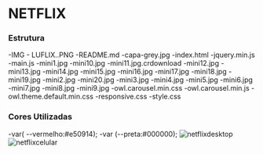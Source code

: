 # NETFLIX


### Estrutura

-IMG - LUFLIX..PNG
-README.md
-capa-grey.jpg
-index.html
-jquery.min.js
-main.js
-mini1.jpg
-mini10.jpg
-mini11.jpg.crdownload
-mini12.jpg
-mini13.jpg
-mini14.jpg
-mini15.jpg
-mini16.jpg
-mini17.jpg
-mini18.jpg
-mini19.jpg
-mini2.jpg
-mini20.jpg
-mini3.jpg
-mini4.jpg
-mini5.jpg
-mini6.jpg
-mini7.jpg
-mini8.jpg
-mini9.jpg
-owl.carousel.min.css
-owl.carousel.min.js
-owl.theme.default.min.css
-responsive.css
-style.css

### Cores Utilizadas
-var( --vermelho:#e50914);
-var (--preta:#000000);
![netflixdesktop](https://user-images.githubusercontent.com/81788948/115934253-00fb7b80-a467-11eb-96e2-95392cde7f29.png)
![netflixcelular](https://user-images.githubusercontent.com/81788948/115934296-196b9600-a467-11eb-81ae-615ec7464a0b.png)

